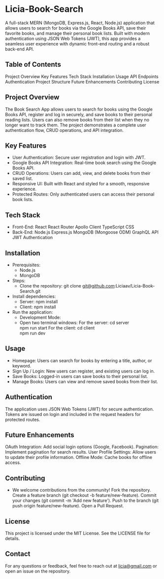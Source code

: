 # Licia-Book-Search
A full-stack MERN (MongoDB, Express.js, React, Node.js) application that allows users to search for books via the Google Books API, save their favorite books, and manage their personal book lists. Built with modern authentication using JSON Web Tokens (JWT), this app provides a seamless user experience with dynamic front-end routing and a robust back-end API.

## Table of Contents
Project Overview
Key Features
Tech Stack
Installation
Usage
API Endpoints
Authentication
Project Structure
Future Enhancements
Contributing
License

## Project Overview
The Book Search App allows users to search for books using the Google Books API, register and log in securely, and save books to their personal reading lists. Users can also remove books from their list when they no longer want to track them. The project demonstrates a complete user authentication flow, CRUD operations, and API integration.

## Key Features
- User Authentication: Secure user registration and login with JWT.
- Google Books API Integration: Real-time book search using the Google Books API.
- CRUD Operations: Users can add, view, and delete books from their saved list.
- Responsive UI: Built with React and styled for a smooth, responsive experience.
- Protected Routes: Only authenticated users can access their personal book lists.

## Tech Stack
- Front-End:
    React
    React Router
    Apollo Client
    TypeScript
    CSS
- Back-End:
    Node.js
    Express.js
    MongoDB (Mongoose ODM)
    GraphQL API
    JWT Authentication

## Installation
- Prerequisites:
    - Node.js
    - MongoDB
- Steps:
   -  Clone the repository:
    git clone git@github.com:Liciaav/Licia-Book-Search.git
- Install dependencies:
    - Server:
    npm install
    - Client: 
    npm install
- Run the application:
    - Development Mode:
    - Open two terminal windows:
    For the server:
        cd server  
        npm run start
    For the client:
        cd client  
        npm run dev

## Usage
- Homepage: Users can search for books by entering a title, author, or keyword.
- Sign Up / Login: New users can register, and existing users can log in.
- Save Books: Logged-in users can save books to their personal list.
- Manage Books: Users can view and remove saved books from their list.

## Authentication
The application uses JSON Web Tokens (JWT) for secure authentication. Tokens are issued on login and included in the request headers for protected routes.

## Future Enhancements
OAuth Integration: Add social login options (Google, Facebook).
Pagination: Implement pagination for search results.
User Profile Settings: Allow users to update their profile information.
Offline Mode: Cache books for offline access.

## Contributing
- We welcome contributions from the community!
    Fork the repository.
    Create a feature branch (git checkout -b feature/new-feature).
    Commit your changes (git commit -m 'Add new feature').
    Push to the branch (git push origin feature/new-feature).
    Open a Pull Request.

## License
This project is licensed under the MIT License. See the LICENSE file for details.

## Contact
For any questions or feedback, feel free to reach out at licia@gmail.com or open an issue on the repository.